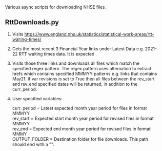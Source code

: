 Various async scripts for downloading NHSE files.

## RttDownloads.py

1) Visits https://www.england.nhs.uk/statistics/statistical-work-areas/rtt-waiting-times/

2) Gets the most recent 3 Financial Year links under Latest Data e.g. 2021-22 RTT waiting times data. It is expected

3) Visits those three links and downloads all files which match the specified regex pattern. The regex pattern uses alternation to extract hrefs which contains specified MMMYY patterns e.g. links that contains May21. If var revisions is set to True then all files between the rev_start and rev_end specified dates will be returned, in addition to the 
curr_period. 

4) User specified variables:

    curr_period = Latest expected month year period for files in format MMMYY<br>
    rev_start = Expected start month year period for revised files in format MMMYY<br>
    rev_end = Expected end month year period for revised files in format MMMY<br>
    OUTPUT_FOLDER = Destination folder for file downloads. This path should end with a "\".



